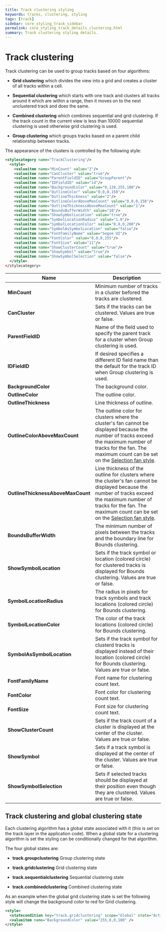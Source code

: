 ```yaml
---
title: Track clustering styling
keywords: tracks, clustering, styling
tags: [track]
sidebar: core_styling_track_sidebar
permalink: core_styling_track_details_clustering.html
summary: Track clustering styling details. 
---
```


# Track clustering

Track clustering can be used to group tracks based on four algorithms: 

*  **Grid clustering** which divides the view into a grid and creates a cluster of all tracks within a cell.

*  **Sequential clustering** which starts with one track and clusters all tracks around it which are within a range, then it moves on to the next unclustered track and does the same.

*  **Combined clustering** which combines sequential and grid clustering. If the track count in the current view is less than 10000 sequential clustering is used otherwise grid clustering is used.

*  **Group clustering** which groups tracks based on a parent child relationship between tracks.

The appearance of the clusters is controlled by the following style:

```xml
<stylecategory name="TrackClustering"/>
  <style>  
    <valueitem name="MinCount" value="2"/>
    <valueitem name="CanCluster" value="true"/>
    <valueitem name="ParentFieldID" value="GroupParent"/>
    <valueitem name="IDFieldID" value="id"/>  
    <valueitem name="BackgroundColor" value="0,128,255,100"/>
    <valueitem name="OutlineColor" value="0,0,0,150"/>
    <valueitem name="OutlineThickness" value="2"/>
    <valueitem name="OutlineColorAboveMaxCount" value="0,0,0,150"/>
    <valueitem name="OutlineThicknessAboveMaxCount" value="1"/>
    <valueitem name="BoundsBufferWidth" value="10"/>      
    <valueitem name="ShowSymbolLocation" value="true"/>
    <valueitem name="SymbolLocationRadius" value="1.0"/>
    <valueitem name="SymbolLocationColor" value="0,0,0,200"/>
    <valueitem name="SymbolAsSymbolLocation" value="false"/>
    <valueitem name="FontFamilyName" value="Segoe UI"/>
    <valueitem name="FontColor" value="0,0,0,255"/>
    <valueitem name="FontSize" value="11"/>           
    <valueitem name="ShowClusterCount" value="true"/>
    <valueitem name="ShowSymbol" value="true"/>
    <valueitem name="ShowSymbolSelection" value="false"/>
  </style>
</stylecategory>
```

 | Name                              | Description                                                                                                                                                                                                                                                                                                    | 
 | ----                              | -----------                                                                                                                                                                                                                                                                                                    | 
 | **MinCount**                      | Minimum number of tracks in a cluster befored the tracks are clustered.                                                                                                                                                                                                                                        | 
 | **CanCluster**                    | Sets if the tracks can be clustered. Values are true or false.                                                                                                                                                                                                                                                 | 
 | **ParentFieldID**                 | Name of the field used to specify the parent track for a cluster when Group clustering is used.                                                                                                                                                                                                                | 
 | **IDFieldID**                     | If desired specifies a different ID field name than the default for the track ID when Group clustering is used.                                                                                                                                                                                                | 
 | **BackgroundColor**               | The background color.                                                                                                                                                                                                                                                                                          | 
 | **OutlineColor**                  | The outline color.                                                                                                                                                                                                                                                                                             | 
 | **OutlineThickness**              | Line thickness of outline.                                                                                                                                                                                                                                                                                     | 
 | **OutlineColorAboveMaxCount**     | The outline color for clusters where the cluster's fan cannot be displayed because the number of tracks exceed the maximum number of tracks for the fan. The maximum count can be set on the [Selection fan style](maria_gdk/programming/functionality/styling/track/stylingdetails/selectionfan).             | 
 | **OutlineThicknessAboveMaxCount** | Line thickness of the outline for clusters where the cluster's fan cannot be displayed because the number of tracks exceed the maximum number of tracks for the fan. The maximum count can be set on the [Selection fan style](maria_gdk/programming/functionality/styling/track/stylingdetails/selectionfan). | 
 | **BoundsBufferWidth**             | The minimum number of pixels between the tracks and the boundary line for Bounds clustering.                                                                                                                                                                                                                   | 
 | **ShowSymbolLocation**            | Sets if the track symbol or location (colored circle) for clustered tracks is displayed for Bounds clustering. Values are true or false.                                                                                                                                                                       | 
 | **SymbolLocationRadius**          | The radius in pixels for track symbols and track locations (colored circle) for Bounds clustering.                                                                                                                                                                                                             | 
 | **SymbolLocationColor**           | The color of the track locations (colored circle) for Bounds clustering.                                                                                                                                                                                                                                       | 
 | **SymbolAsSymbolLocation**        | Sets if the track symbol for clusterd tracks is displayed instead of their location (colored circle) for Bounds clustering. Values are true or false.                                                                                                                                                          | 
 | **FontFamilyName**                | Font name for clustering count text.                                                                                                                                                                                                                                                                           | 
 | **FontColor**                     | Font color for clustering count text.                                                                                                                                                                                                                                                                          | 
 | **FontSize**                      | Font size for clustering count text.                                                                                                                                                                                                                                                                           | 
 | **ShowClusterCount**              | Sets if the track count of a cluster is displayed at the center of the cluster. Values are true or false.                                                                                                                                                                                                      | 
 | **ShowSymbol**                    | Sets if a track symbol is displayed at the center of the cluster. Values are true or false.                                                                                                                                                                                                                    | 
 | **ShowSymbolSelection**           | Sets if selected tracks should be displayed at their position even though they are clustered. Values are true or false.                                                                                                                                                                                        | 

## Track clustering and global clustering state

Each clustering algorithm has a global state associated with it (this is set on the track layer in the application code). When a global state for a clustering algorithm is set the styling can be conditionally changed for that algorithm. 

The four global states are:

*  **track.groupclustering** Group clustering state

*  **track.gridclustering** Grid clustering state

*  **track.sequentialclustering** Sequential clustering state

*  **track.combinedclustering** Combined clustering state

As an example when the global grid clustering state is set the following style will change the background color to red for Grid clustering.

```xml
<style>
  <statecondition key="track.gridclustering" scope="Global" state="Active" />
  <valueitem name="BackgroundColor" value="255,0,0,100" />
</style>
```
